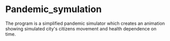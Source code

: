 # Pandemic_symulation
The program is a simplified pandemic simulator which creates an animation showing simulated city's citizens movement and health dependence on time.
